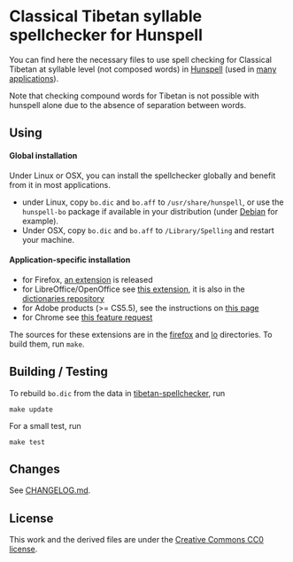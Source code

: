 # Classical Tibetan syllable spellchecker for Hunspell

You can find here the necessary files to use spell checking for Classical Tibetan at syllable level (not composed words) in [Hunspell](http://hunspell.sourceforge.net/) (used in [many applications](https://en.wikipedia.org/wiki/Hunspell#Uses)).

Note that checking compound words for Tibetan is not possible with hunspell alone due to the absence of separation between words.

## Using

#### Global installation

Under Linux or OSX, you can install the spellchecker globally and benefit from it in most applications.

- under Linux, copy `bo.dic` and `bo.aff` to `/usr/share/hunspell`, or use the `hunspell-bo` package if available in your distribution (under [Debian](https://packages.debian.org/search?keywords=hunspell-bo) for example).
- Under OSX, copy `bo.dic` and `bo.aff` to `/Library/Spelling` and restart your machine.

#### Application-specific installation

- for Firefox, [an extension](https://addons.mozilla.org/fr/firefox/addon/tibetan-spellchecker/) is released
- for LibreOffice/OpenOffice see [this extension](http://extensions.openoffice.org/en/project/tibetan-syllable-spell-checker), it is also in the [dictionaries repository](https://cgit.freedesktop.org/libreoffice/dictionaries/)
- for Adobe products (>= CS5.5), see the instructions on [this page](http://blog.napsys.com/2012/11/adding-hyphenation-and-spelling.html)
- for Chrome see [this feature request](https://bugs.chromium.org/p/chromium/issues/detail?id=662850)

The sources for these extensions are in the [firefox](firefox/) and [lo](lo/) directories. To build them, run `make`.

## Building / Testing

To rebuild `bo.dic` from the data in [tibetan-spellchecker](https://github.com/eroux/tibetan-spellchecker), run

    make update

For a small test, run

    make test

## Changes

See [CHANGELOG.md](CHANGELOG.md).

## License

This work and the derived files are under the [Creative Commons CC0 license](LICENSE).
